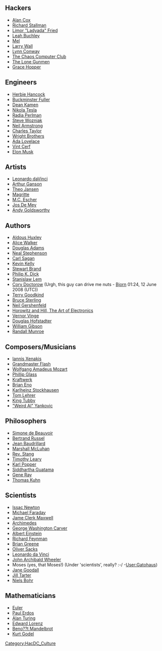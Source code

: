 ## Hackers

- [Alan Cox](http://en.wikipedia.org/wiki/Alan_Cox)
- [Richard Stallman](http://en.wikipedia.org/wiki/Richard_Stallman)
- [Limor "Ladyada" Fried](http://www.ladyada.net/)
- [Leah Buchley](http://www.cs.colorado.edu/~buechley/)
- [Mel](http://www.catb.org/jargon/html/story-of-mel.html)
- [Larry Wall](http://www.wall.org/~larry/)
- [Lynn Conway](http://en.wikipedia.org/wiki/Lynn_Conway)
- [The Chaos Computer
  Club](http://en.wikipedia.org/wiki/Chaos_Computer_Club)
- [The Lone Gunmen](http://en.wikipedia.org/wiki/Lone_Gunmen)
- [Grace Hopper](http://en.wikipedia.org/wiki/Grace_Hopper)

## Engineers

- [Herbie Hancock](http://en.wikipedia.org/wiki/Herbie_Hancock)
- [Buckminster Fuller](http://en.wikipedia.org/wiki/Buckminster_Fuller)
- [Dean Kamen](http://en.wikipedia.org/wiki/Dean_Kamen)
- [Nikola Tesla](http://en.wikipedia.org/wiki/Nikola_Tesla)
- [Radia Perlman](http://en.wikipedia.org/wiki/Radia_Perlman)
- [Steve Wozniak](http://en.wikipedia.org/wiki/Steve_Wozniak)
- [Neil Armstrong](http://en.wikipedia.org/wiki/Neil_Armstrong)
- [Charles
  Taylor](https://www.faa.gov/about/office_org/field_offices/fsdo/phl/local_more/media/CT%20Hist.pdf)
- [Wright Brothers](http://en.wikipedia.org/wiki/Wright_Brothers)
- [Ada Lovelace](http://en.wikipedia.org/wiki/Ada_Lovelace)
- [Vint Cerf](http://en.wikipedia.org/wiki/Vinton_Cerf)
- [Elon Musk](http://en.wikipedia.org/wiki/Elon_Musk)

## Artists

- [Leonardo daVinci](http://en.wikipedia.org/wiki/Da_vinci)
- [Arthur Ganson](http://www.arthurganson.com/)
- [Theo Jansen](http://en.wikipedia.org/wiki/Theo_Jansen)
- [Magritte](http://en.wikipedia.org/wiki/Magritte)
- [M.C. Escher](http://en.wikipedia.org/wiki/M.C._Escher)
- [Jos De Mey](http://en.wikipedia.org/wiki/Jos_de_Mey)
- [Andy Goldsworthy](http://en.wikipedia.org/wiki/Andy_Goldsworthy)

## Authors

- [Aldous Huxley](http://en.wikipedia.org/wiki/Aldous_Huxley)
- [Alice Walker](http://en.wikipedia.org/wiki/Alice_Walker)
- [Douglas Adams](http://en.wikipedia.org/wiki/Douglas_Adams)
- [Neal Stephenson](http://en.wikipedia.org/wiki/Neal_Stephenson)
- [Carl Sagan](http://en.wikipedia.org/wiki/Carl_Sagan)
- [Kevin Kelly](http://en.wikipedia.org/wiki/Kevin_Kelly_(editor))
- [Stewart Brand](http://en.wikipedia.org/wiki/Stewart_Brand)
- [Philip K. Dick](http://en.wikipedia.org/wiki/Philip_K._Dick)
- [Stanislaw Lem](http://en.wikipedia.org/wiki/Stanislaw_Lem)
- [Cory Doctorow](http://en.wikipedia.org/wiki/Cory_Doctorow) (Urgh,
  this guy can drive me nuts - [Bjorn](User:Bjorn "wikilink") 01:24, 12
  June 2008 (UTC))
- [Terry Goodkind](http://en.wikipedia.org/wiki/Terry_Goodkind)
- [Bruce Sterling](http://en.wikipedia.org/wiki/Bruce_Sterling)
- [Neil Gershenfeld](http://en.wikipedia.org/wiki/Neil_Gershenfeld)
- [Horowitz and Hill, The Art of
  Electronics](http://en.wikipedia.org/wiki/The_Art_of_Electronics)
- [Vernor Vinge](http://en.wikipedia.org/wiki/Vernor_Vinge)
- [Douglas Hofstadter](http://en.wikipedia.org/wiki/Douglas_Hofstadter)
- [William Gibson](http://en.wikipedia.org/wiki/William_Gibson)
- [Randall Munroe](https://xkcd.com/)

## Composers/Musicians

- [Iannis Xenakis](http://en.wikipedia.org/wiki/Iannis_Xenakis)
- [Grandmaster Flash](http://en.wikipedia.org/wiki/Grandmaster_flash)
- [Wolfgang Amadeus Mozart](http://en.wikipedia.org/wiki/Mozart)
- [Phillip Glass](http://en.wikipedia.org/wiki/Phillip_Glass)
- [Kraftwerk](http://en.wikipedia.org/wiki/Kraftwerk)
- [Brian Eno](http://en.wikipedia.org/wiki/Brian_Eno)
- [Karlheinz
  Stockhausen](http://en.wikipedia.org/wiki/Karlheinz_Stockhausen)
- [Tom Lehrer](http://en.wikipedia.org/wiki/Tom_Lehrer)
- [King Tubby](http://en.wikipedia.org/wiki/King_Tubby)
- ["Weird Al" Yankovic](http://www.weirdal.com/)

## Philosophers

- [Simone de Beauvoir](http://en.wikipedia.org/wiki/Simone_de_Beauvoir)
- [Bertrand Russel](http://en.wikipedia.org/wiki/Bertrand_Russel)
- [Jean Baudrillard](http://en.wikipedia.org/wiki/Baudrillard)
- [Marshall McLuhan](http://en.wikipedia.org/wiki/McLuhan)
- [Rev. Stang](http://en.wikipedia.org/wiki/Ivan_Stang)
- [Timothy Leary](http://en.wikipedia.org/wiki/Timothy_leary)
- [Karl Popper](http://en.wikipedia.org/wiki/Karl_Popper)
- [Siddhartha Guatama](http://en.wikipedia.org/wiki/Siddhartha_Guatama)
- [Gene Ray](http://en.wikipedia.org/wiki/Gene_Ray)
- [Thomas Kuhn](http://en.wikipedia.org/wiki/Thomas_Kuhn)

## Scientists

- [Issac Newton](http://en.wikipedia.org/wiki/Issac_Newton)
- [Michael Faraday](http://en.wikipedia.org/wiki/Faraday)
- [Jame Clerk Maxwell](http://en.wikipedia.org/wiki/James_Clerk_Maxwell)
- [Archimedes](http://en.wikipedia.org/wiki/Archimedes)
- [George Washington
  Carver](http://en.wikipedia.org/wiki/George_Washington_Carver)
- [Albert Einstein](http://en.wikipedia.org/wiki/Einstein)
- [Richard Feynman](http://en.wikipedia.org/wiki/Richard_Feynman)
- [Brian Greene](http://en.wikipedia.org/wiki/Brian_Greene)
- [Oliver Sacks](http://en.wikipedia.org/wiki/Oliver_Sacks)
- [Leonardo da Vinci](http://en.wikipedia.org/wiki/Da_vinci)
- [John Archibald
  Wheeler](http://en.wikipedia.org/wiki/John_Archibald_Wheeler)
- Moses (yes, that Moses!) (Under 'scientists', really? :-/
  -[User:Gatohaus](User:Gatohaus "wikilink"))
- [Jane Goodall](http://en.wikipedia.org/wiki/Jane_Goodall)
- [Jill Tarter](http://en.wikipedia.org/wiki/Jill_Tarter)
- [Niels Bohr](http://en.wikipedia.org/wiki/Niels_Bohr)

## Mathematicians

- [Euler](http://en.wikipedia.org/wiki/Euler)
- [Paul Erdos](http://en.wikipedia.org/wiki/Paul_Erdos)
- [Alan Turing](http://en.wikipedia.org/wiki/Alan_Turing)
- [Edward Lorenz](http://en.wikipedia.org/wiki/Edward_Lorenz)
- [Beno??t
  Mandelbrot](http://en.wikipedia.org/wiki/Beno%C3%AEt_Mandelbrot)
- [Kurt Godel](http://en.wikipedia.org/wiki/Godel)

[Category:HacDC_Culture](Category:HacDC_Culture "wikilink")
